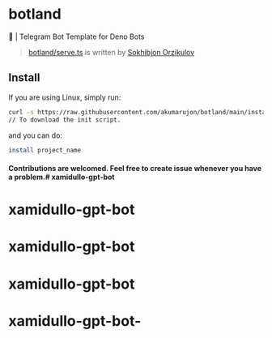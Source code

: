 # botland
🤖 | Telegram Bot Template for Deno Bots

> [botland/serve.ts](./serve.ts) is written by [Sokhibjon Orzikulov](https://github.com/orzklv/)


## Install


If you are using Linux, simply run:
```bash
curl -s https://raw.githubusercontent.com/akumarujon/botland/main/install.sh > ~/install && chmod +x ~/install  
// To download the init script.
```

and you can do:
```bash
install project_name
```

#### Contributions are welcomed. Feel free to create issue whenever you have a problem.# xamidullo-gpt-bot
# xamidullo-gpt-bot
# xamidullo-gpt-bot
# xamidullo-gpt-bot
# xamidullo-gpt-bot-
